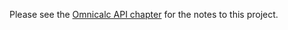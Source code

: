 Please see the [Omnicalc API chapter](https://chapters.firstdraft.com/chapters/786) for the notes to this project.
